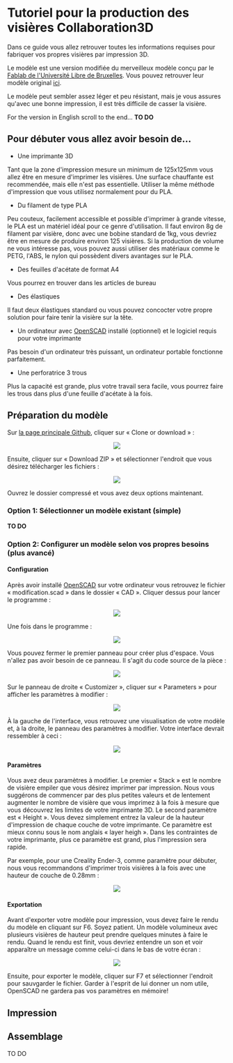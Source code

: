 # Tutoriel pour la production des visières Collaboration3D

Dans ce guide vous allez retrouver toutes les informations requises pour fabriquer vos propres visières par impression 3D. 

Le modèle est une version modifiée du merveilleux modèle conçu par le [Fablab de l'Université Libre de Bruxelles](https://fablab-ulb.gitlab.io/projects/coronavirus/protective-face-shields/). Vous pouvez retrouver leur modèle original [ici](https://gitlab.com/fablab-ulb/projects/coronavirus/protective-face-shields/-/tree/master/PFC-Headband-Light-3DPrint).

Le modèle peut sembler assez léger et peu résistant, mais je vous assures qu'avec une bonne impression, il est très difficile de casser la visière.

For the version in English scroll to the end... **TO DO**

## Pour débuter vous allez avoir besoin de...

- Une imprimante 3D 

Tant que la zone d'impression mesure un minimum de 125x125mm vous allez être en mesure d'imprimer les visières. Une surface chauffante est recommendée, mais elle n'est pas essentielle. Utiliser la même méthode d'impression que vous utilisez normalement pour du PLA.
- Du filament de type PLA

Peu couteux, facilement accessible et possible d'imprimer à grande vitesse, le PLA est un matériel idéal pour ce genre d'utilisation. Il faut environ 8g de filament par visière, donc avec une bobine standard de 1kg, vous devriez être en mesure de produire environ 125 visières. Si la production de volume ne vous intéresse pas, vous pouvez aussi utiliser des matériaux comme le PETG, l'ABS, le nylon qui possèdent divers avantages sur le PLA.
- Des feuilles d'acétate de format A4

Vous pourrez en trouver dans les articles de bureau
- Des élastiques

Il faut deux élastiques standard ou vous pouvez concocter votre propre solution pour faire tenir la visière sur la tête.
- Un ordinateur avec [OpenSCAD](https://www.openscad.org/) installé (optionnel) et le logiciel requis pour votre imprimante

Pas besoin d'un ordinateur très puissant, un ordinateur portable fonctionne parfaitement.
- Une perforatrice 3 trous

Plus la capacité est grande, plus votre travail sera facile, vous pourrez faire les trous dans plus d'une feuille d'acétate à la fois.

## Préparation du modèle

Sur [la page principale Github](https://github.com/Fredestroyer007/Collaboration3D), cliquer sur « Clone or download » :

<div align="center"><img src="https://raw.githubusercontent.com/Fredestroyer007/Collaboration3D/master/src/img/wiki/cloneOrDownload.PNG" /></div>

Ensuite, cliquer sur « Download ZIP » et sélectionner l'endroit que vous désirez télécharger les fichiers :

<div align="center"><img src="https://raw.githubusercontent.com/Fredestroyer007/Collaboration3D/master/src/img/wiki/downloadZip.PNG" /></div>

Ouvrez le dossier compressé et vous avez deux options maintenant.

### Option 1: Sélectionner un modèle existant (simple)

**TO DO**

### Option 2: Configurer un modèle selon vos propres besoins (plus avancé)

#### Configuration

Après avoir installé [OpenSCAD](https://www.openscad.org/) sur votre ordinateur vous retrouvez le fichier « modification.scad » dans le dossier « CAD ». Cliquer dessus pour lancer le programme :

<div align="center"><img src="https://raw.githubusercontent.com/Fredestroyer007/Collaboration3D/master/src/img/wiki/modificationSCAD.PNG" /></div>

Une fois dans le programme :

<div align="center"><img src="https://raw.githubusercontent.com/Fredestroyer007/Collaboration3D/master/src/img/wiki/openSCADmain.PNG" /></div>

Vous pouvez fermer le premier panneau pour créer plus d'espace. Vous n'allez pas avoir besoin de ce panneau. Il s'agit du code source de la pièce :

<div align="center"><img src="https://raw.githubusercontent.com/Fredestroyer007/Collaboration3D/master/src/img/wiki/fermer.PNG" /></div>

Sur le panneau de droite « Customizer », cliquer sur « Parameters » pour afficher les paramètres à modifier :

<div align="center"><img src="https://raw.githubusercontent.com/Fredestroyer007/Collaboration3D/master/src/img/wiki/parameter.PNG" /></div>

À la gauche de l'interface, vous retrouvez une visualisation de votre modèle et, à la droite, le panneau des paramètres à modifier. Votre interface devrait ressembler à ceci :

<div align="center"><img src="https://raw.githubusercontent.com/Fredestroyer007/Collaboration3D/master/src/img/wiki/main.PNG" /></div>

#### Paramètres

Vous avez deux paramètres à modifier. Le premier « Stack » est le nombre de visière empiler que vous désirez imprimer par impression. Nous vous suggérons de commencer par des plus petites valeurs et de lentement augmenter le nombre de visière que vous imprimez à la fois à mesure que vous découvrez les limites de votre imprimante 3D. Le second paramètre est « Height ». Vous devez simplement entrez la valeur de la hauteur d'impression de chaque couche de votre imprimante. Ce paramètre est mieux connu sous le nom anglais « layer heigh ». Dans les contraintes de votre imprimante, plus ce paramètre est grand, plus l'impression sera rapide.

Par exemple, pour une Creality Ender-3, comme paramètre pour débuter, nous vous recommandons d'imprimer trois visières à la fois avec une hauteur de couche de 0.28mm :

<div align="center"><img src="https://raw.githubusercontent.com/Fredestroyer007/Collaboration3D/master/src/img/wiki/main.PNG" /></div>

#### Exportation

Avant d'exporter votre modèle pour impression, vous devez faire le rendu du modèle en cliquant sur F6. Soyez patient. Un modèle volumineux avec plusieurs visières de hauteur peut prendre quelques minutes à faire le rendu. Quand le rendu est finit, vous devriez entendre un son et voir apparaître un message comme celui-ci dans le bas de votre écran :

<div align="center"><img src="https://raw.githubusercontent.com/Fredestroyer007/Collaboration3D/master/src/img/wiki/main.PNG" /></div>

Ensuite, pour exporter le modèle, cliquer sur F7 et sélectionner l'endroit pour sauvgarder le fichier. Garder à l'esprit de lui donner un nom utile, OpenSCAD ne gardera pas vos paramètres en mémoire!

## Impression


## Assemblage


TO DO
